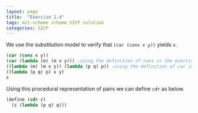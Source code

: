 ```yaml
---
layout: page
title:  "Exercise 2.4"
tags: mit-scheme scheme SICP solution
categories: SICP
---
```

We use the substitution model to verify that `(car (cons x y))` yields `x`.
```scheme
(car (cons x y))
(car (lambda (m) (m x y))) ;using the definition of cons in the exercise
((lambda (m) (m x y)) (lambda (p q) p)) ;using the definition of car in this exercise
((lambda (p q) p) x y)
x
```
Using this procedural representation of pairs we can define `cdr` as below.
```scheme
(define (cdr z)
  (z (lambda (p q) q)))
```
